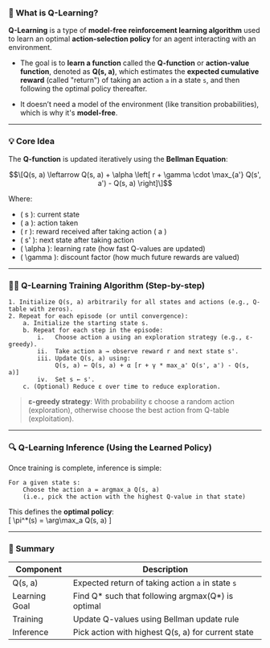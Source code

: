 ### 🧠 What is **Q-Learning**?

**Q-Learning** is a type of **model-free reinforcement learning algorithm** used to learn an optimal **action-selection policy** for an agent interacting with an environment.

- The goal is to **learn a function** called the **Q-function** or **action-value function**, denoted as **Q(s, a)**, which estimates the **expected cumulative reward** (called "return") of taking an action `a` in a state `s`, and then following the optimal policy thereafter.

- It doesn’t need a model of the environment (like transition probabilities), which is why it's **model-free**.

---

### 💡 Core Idea

The **Q-function** is updated iteratively using the **Bellman Equation**:

$$\[Q(s, a) \leftarrow Q(s, a) + \alpha \left[ r + \gamma \cdot \max_{a'} Q(s', a') - Q(s, a) \right]\]$$

Where:
- \( s \): current state  
- \( a \): action taken  
- \( r \): reward received after taking action \( a \)  
- \( s' \): next state after taking action  
- \( \alpha \): learning rate (how fast Q-values are updated)  
- \( \gamma \): discount factor (how much future rewards are valued)

---

### 🏋️‍♂️ Q-Learning Training Algorithm (Step-by-step)

```text
1. Initialize Q(s, a) arbitrarily for all states and actions (e.g., Q-table with zeros).
2. Repeat for each episode (or until convergence):
    a. Initialize the starting state s.
    b. Repeat for each step in the episode:
        i.   Choose action a using an exploration strategy (e.g., ε-greedy).
        ii.  Take action a → observe reward r and next state s'.
        iii. Update Q(s, a) using:
             Q(s, a) ← Q(s, a) + α [r + γ * max_a' Q(s', a') - Q(s, a)]
        iv.  Set s ← s'.
    c. (Optional) Reduce ε over time to reduce exploration.
```

> **ε-greedy strategy**: With probability ε choose a random action (exploration), otherwise choose the best action from Q-table (exploitation).

---

### 🔍 Q-Learning Inference (Using the Learned Policy)

Once training is complete, inference is simple:

```text
For a given state s:
    Choose the action a = argmax_a Q(s, a)
    (i.e., pick the action with the highest Q-value in that state)
```

This defines the **optimal policy**:  
\[
\pi^*(s) = \arg\max_a Q(s, a)
\]

---

### 📌 Summary
| Component        | Description |
|------------------|-------------|
| Q(s, a)          | Expected return of taking action `a` in state `s` |
| Learning Goal    | Find Q* such that following argmax(Q*) is optimal |
| Training         | Update Q-values using Bellman update rule |
| Inference        | Pick action with highest Q(s, a) for current state |
